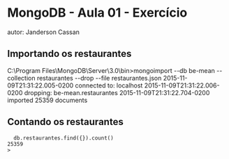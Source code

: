 # MongoDB - Aula 01 - Exercício
autor: Janderson Cassan 

## Importando os restaurantes

C:\Program Files\MongoDB\Server\3.0\bin>mongoimport --db be-mean --collection restaurantes --drop --file restaurantes.json
2015-11-09T21:31:22.005-0200	connected to: localhost
2015-11-09T21:31:22.006-0200	dropping: be-mean.restaurantes
2015-11-09T21:31:22.704-0200	imported 25359 documents

## Contando os restaurantes

      db.restaurantes.find({}).count()
	25359
	>

